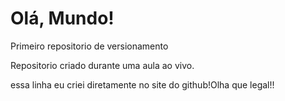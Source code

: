 # Olá, Mundo!
 Primeiro repositorio de versionamento

Repositorio criado durante uma aula ao vivo.

essa linha eu criei diretamente no site do github!Olha que legal!!
